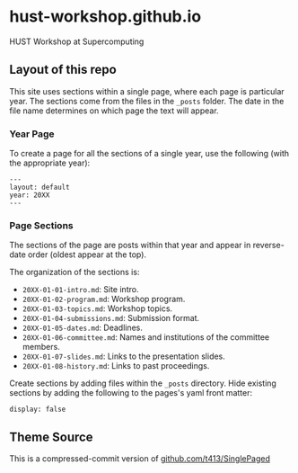 # hust-workshop.github.io

HUST Workshop at Supercomputing

## Layout of this repo

This site uses sections within a single page, where each page is particular year.
The sections come from the files in the `_posts` folder.
The date in the file name determines on which page the text will appear.

### Year Page

To create a page for all the sections of a single year, use the following (with the appropriate year):

```
---
layout: default
year: 20XX
---
```

### Page Sections

The sections of the page are posts within that year and appear in reverse-date order (oldest appear at the top).

The organization of the sections is:
- `20XX-01-01-intro.md`: Site intro.
- `20XX-01-02-program.md`: Workshop program.
- `20XX-01-03-topics.md`: Workshop topics.
- `20XX-01-04-submissions.md`: Submission format.
- `20XX-01-05-dates.md`: Deadlines.
- `20XX-01-06-committee.md`: Names and institutions of the committee members.
- `20XX-01-07-slides.md`: Links to the presentation slides.
- `20XX-01-08-history.md`: Links to past proceedings.

Create sections by adding files within the `_posts` directory.
Hide existing sections by adding the following to the pages's yaml front matter:

```
display: false
```

## Theme Source

This is a compressed-commit version of
[github.com/t413/SinglePaged](https://github.com/t413/SinglePaged)
